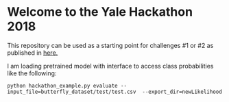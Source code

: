 # Welcome to the Yale Hackathon 2018

This repository can be used as a starting point for challenges #1 or #2 as published in [here.](http://www.yalehackhealth.org)

I am loading pretrained model with interface to access class probabilities like the following:
```
python hackathon_example.py evaluate --input_file=butterfly_dataset/test/test.csv  --export_dir=newLikelihood 
```

